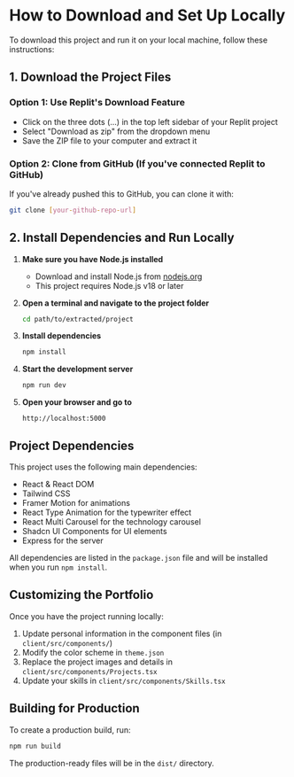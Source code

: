 # How to Download and Set Up Locally

To download this project and run it on your local machine, follow these instructions:

## 1. Download the Project Files

### Option 1: Use Replit's Download Feature
- Click on the three dots (...) in the top left sidebar of your Replit project
- Select "Download as zip" from the dropdown menu
- Save the ZIP file to your computer and extract it

### Option 2: Clone from GitHub (If you've connected Replit to GitHub)
If you've already pushed this to GitHub, you can clone it with:
```bash
git clone [your-github-repo-url]
```

## 2. Install Dependencies and Run Locally

1. **Make sure you have Node.js installed**
   - Download and install Node.js from [nodejs.org](https://nodejs.org/)
   - This project requires Node.js v18 or later

2. **Open a terminal and navigate to the project folder**
   ```bash
   cd path/to/extracted/project
   ```

3. **Install dependencies**
   ```bash
   npm install
   ```

4. **Start the development server**
   ```bash
   npm run dev
   ```

5. **Open your browser and go to**
   ```
   http://localhost:5000
   ```

## Project Dependencies

This project uses the following main dependencies:

- React & React DOM
- Tailwind CSS
- Framer Motion for animations
- React Type Animation for the typewriter effect
- React Multi Carousel for the technology carousel
- Shadcn UI Components for UI elements
- Express for the server

All dependencies are listed in the `package.json` file and will be installed when you run `npm install`.

## Customizing the Portfolio

Once you have the project running locally:

1. Update personal information in the component files (in `client/src/components/`)
2. Modify the color scheme in `theme.json` 
3. Replace the project images and details in `client/src/components/Projects.tsx`
4. Update your skills in `client/src/components/Skills.tsx`

## Building for Production

To create a production build, run:
```bash
npm run build
```

The production-ready files will be in the `dist/` directory.